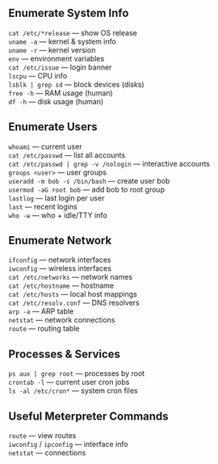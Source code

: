 ## Enumerate System Info
`cat /etc/*release` — show OS release  
`uname -a` — kernel & system info  
`uname -r` — kernel version  
`env` — environment variables  
`cat /etc/issue` — login banner  
`lscpu` — CPU info  
`lsblk | grep sd` — block devices (disks)  
`free -h` — RAM usage (human)  
`df -h` — disk usage (human)  

## Enumerate Users
`whoami` — current user  
`cat /etc/passwd` — list all accounts  
`cat /etc/passwd | grep -v /nologin` — interactive accounts  
`groups <user>` — user groups  
`useradd -m bob -s /bin/bash` — create user bob  
`usermod -aG root bob` — add bob to root group  
`lastlog` — last login per user  
`last` — recent logins  
`who -w` — who + idle/TTY info  

## Enumerate Network
`ifconfig` — network interfaces  
`iwconfig` — wireless interfaces  
`cat /etc/networks` — network names  
`cat /etc/hostname` — hostname  
`cat /etc/hosts` — local host mappings  
`cat /etc/resolv.conf` — DNS resolvers  
`arp -a` — ARP table  
`netstat` — network connections  
`route` — routing table  

## Processes & Services
`ps aux | grep root` — processes by root  
`crontab -l` — current user cron jobs  
`ls -al /etc/cron*` — system cron files  

## Useful Meterpreter Commands
`route` — view routes  
`iwconfig` / `ipconfig` — interface info  
`netstat` — connections  
